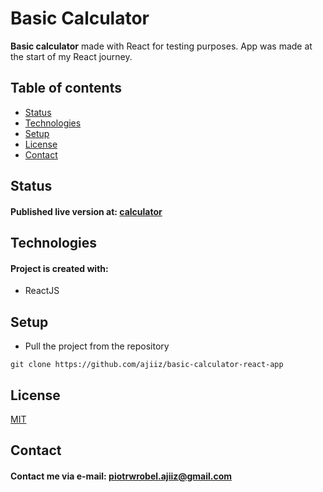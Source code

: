 # Basic Calculator
**Basic calculator** made with React for testing purposes.
App was made at the start of my React journey.

## Table of contents
* [Status](#status)
* [Technologies](#technologies)
* [Setup](#setup)
* [License](#license)
* [Contact](#contact)

## Status
#### Published live version at: [calculator](https://ajiiz.github.io/basic-calculator-react-app/)

## Technologies
#### Project is created with:
* ReactJS

## Setup
* Pull the project from the repository
```
git clone https://github.com/ajiiz/basic-calculator-react-app
```

## License
[MIT](https://choosealicense.com/licenses/mit/)

## Contact
#### Contact me via e-mail: piotrwrobel.ajiiz@gmail.com

